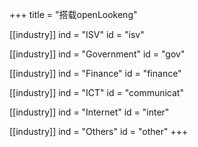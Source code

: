+++
title = "搭载openLookeng"


[[industry]]
ind = "ISV"
id = "isv"

[[industry]]
ind = "Government"
id = "gov"

[[industry]]
ind = "Finance"
id = "finance"

[[industry]]
ind = "ICT"
id = "communicat"

[[industry]]
ind = "Internet"
id = "inter"

[[industry]]
ind = "Others"
id = "other"
+++